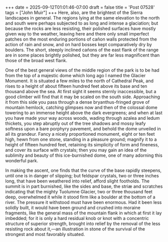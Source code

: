 +++
date = 2025-09-12T01:01:46-07:00
draft = false
title = 'Post 07528'
tags = ["John Muir"]
+++
Here, also, are the brightest of the Sierra landscapes in general. The regions lying at the same elevation to the north and south were perhaps subjected to as long and intense a glaciation; but because the rocks are less resisting, their polished surfaces have mostly given way to the weather, leaving here and there only small imperfect patches on the most enduring portions of cañon walls protected from the action of rain and snow, and on hard bosses kept comparatively dry by boulders. The short, steeply inclined cañons of the east flank of the range are in some places brightly polished, but they are far less magnificent than those of the broad west flank.

One of the best general views of the middle region of the park is to be had from the top of a majestic dome which long ago I named the Glacier Monument. It is situated a few miles to the north of Cathedral Peak, and rises to a height of about fifteen hundred feet above its base and ten thousand above the sea. At first sight it seems sternly inaccessible, but a good climber will find that it may be scaled on the south side. Approaching it from this side you pass through a dense bryanthus-fringed grove of mountain hemlock, catching glimpses now and then of the colossal dome towering to an immense height above the dark evergreens; and when at last you have made your way across woods, wading through azalea and ledum thickets, you step abruptly out of the tree shadows and mossy leafy softness upon a bare porphyry pavement, and behold the dome unveiled in all its grandeur. Fancy a nicely proportioned monument, eight or ten feet high, hewn from one stone, standing in a pleasure ground; magnify it to a height of fifteen hundred feet, retaining its simplicity of form and fineness, and cover its surface with crystals; then you may gain an idea of the sublimity and beauty of this ice-burnished dome, one of many adorning this wonderful park.

In making the ascent, one finds that the curve of the base rapidly steepens, until one is in danger of slipping; but feldspar crystals, two or three inches long, that have been weathered into relief, afford slight footholds. The summit is in part burnished, like the sides and base, the striæ and scratches indicating that the mighty Tuolumne Glacier, two or three thousand feet deep, overwhelmed it while it stood firm like a boulder at the bottom of a river. The pressure it withstood must have been enormous. Had it been less solidly built, it would have been ground and crushed into moraine fragments, like the general mass of the mountain flank in which at first it lay imbedded; for it is only a hard residual knob or knot with a concentric structure of superior strength, brought into relief by the removal of the less resisting rock about it,—an illustration in stone of the survival of the strongest and most favorably situated.
